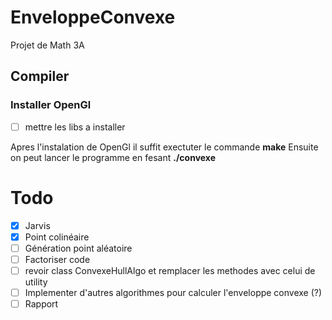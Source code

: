 # EnveloppeConvexe
Projet de Math 3A

## Compiler

### Installer OpenGl
- [ ] mettre les libs a installer

Apres l'instalation de OpenGl il suffit exectuter le commande **make**
Ensuite on peut lancer le programme en fesant **./convexe**


# Todo
- [x] Jarvis
- [x] Point colinéaire
- [ ] Génération point aléatoire
- [ ] Factoriser code
- [ ] revoir class ConvexeHullAlgo et remplacer les methodes avec celui de utility
- [ ] Implementer d'autres algorithmes pour calculer l'enveloppe convexe (?)
- [ ] Rapport
